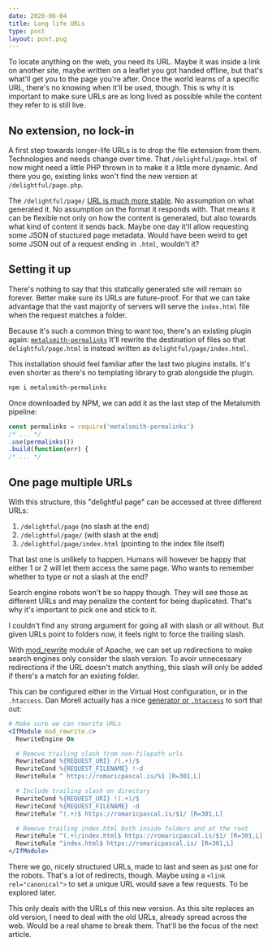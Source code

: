 ```yaml
---
date: 2020-06-04
title: Long life URLs
type: post
layout: post.pug
---
```

To locate anything on the web, you need its URL. Maybe it was inside a link on another site, maybe written on a leaflet you got handed offline, but that's what'll get you to the page you're after. Once the world learns of a specific URL, there's no knowing when it'll be used, though. This is why it is important to make sure URLs are as long lived as possible while the content they refer to is still live.

No extension, no lock-in
---
A first step towards longer-life URLs is to drop the file extension from them.
Technologies and needs change over time. That `/delightful/page.html` of now might need a little PHP thrown in to make it a little more dynamic. And there you go, existing links won't find the new version at `/delightful/page.php`. 

The `/delightful/page/` [URL is much more stable][cool-uri-dont-change]. No assumption on what generated it. No assumption on the format it responds with. That means it can be flexible not only on how the content is generated, but also towards what kind of content it sends back. Maybe one day it'll allow requesting some JSON of stuctured page metadata. Would have been weird to get some JSON out of a request ending in `.html`, wouldn't it?

Setting it up
---
There's nothing to say that this statically generated site will remain so forever. Better make sure its URLs are future-proof. For that we can take advantage that the vast majority of servers will serve the `index.html` file when the request matches a folder.

Because it's such a common thing to want too, there's an existing plugin again: [`metalsmith-permalinks`][metalsmith-permalinks] It'll rewrite the destination of files so that `delightful/page.html` is instead written as `delightful/page/index.html`.

This installation should feel familiar after the last two plugins installs. It's even shorter as there's no templating library to grab alongside the plugin.

```sh
npm i metalsmith-permalinks
```

Once downloaded by NPM, we can add it as the last step of the Metalsmith pipeline:

```js
const permalinks = require('metalsmith-permalinks')
/* ... */
.use(permalinks())
.build(function(err) {
/* ... */
```

One page multiple URLs
---

With this structure, this "delightful page" can be accessed at three different URLs:

1. `/delightful/page` (no slash at the end)
2. `/delightful/page/` (with slash at the end)
3. `/delightful/page/index.html` (pointing to the index file itself)

That last one is unlikely to happen. Humans will however be happy that either 1 or 2 will let them access the same page. Who wants to remember whether to type or not a slash at the end?

Search engine robots won't be so happy though. They will see those as different URLs and may penalize the content for being duplicated. That's why it's important to pick one and stick to it.

I couldn't find any strong argument for going all with slash or all without. But given URLs point to folders now, it feels right to force the trailing slash. 

With [mod_rewrite] module of Apache, we can set up redirections to make search engines only consider the slash version. To avoir unnecessary redirections if the URL doesn't match anything, this slash will only be added if there's a match for an existing folder.

This can be configured either in the Virtual Host configuration, or in the `.htaccess`. Dan Morell actually has a nice [generator or `.htaccess`][htaccess-generator] to sort that out:

```apache
# Make sure we can rewrite URLs
<IfModule mod_rewrite.c>
  RewriteEngine On

  # Remove trailing slash from non-filepath urls
  RewriteCond %{REQUEST_URI} /(.+)/$
  RewriteCond %{REQUEST_FILENAME} !-d
  RewriteRule ^ https://romaricpascal.is/%1 [R=301,L]

  # Include trailing slash on directory
  RewriteCond %{REQUEST_URI} !(.+)/$
  RewriteCond %{REQUEST_FILENAME} -d
  RewriteRule ^(.+)$ https://romaricpascal.is/$1/ [R=301,L]

  # Remove trailing index.html both inside folders and at the root
  RewriteRule ^(.+)/index.html$ https://romaricpascal.is/$1/ [R=301,L]
  RewriteRule ^index.html$ https://romaricpascal.is/ [R=301,L]
</IfModule>
```

There we go, nicely structured URLs, made to last and seen as just one for the robots. That's a lot of redirects, though. Maybe using a `<link rel="canonical">` to set a unique URL would save a few requests. To be explored later.

This only deals with the URLs of this new version. As this site replaces an old version, I need to deal with the old URLs, already spread across the web. Would be a real shame to break them. That'll be the focus of the next article.

[cool-uri-dont-change]: https://www.w3.org/Provider/Style/URI
[metalsmith-permalinks]: https://github.com/segmentio/metalsmith-permalinks
[mod_rewrite]: https://httpd.apache.org/docs/current/mod/mod_rewrite.html
[htaccess-generator]: https://www.danielmorell.com/tools/htaccess/redirect-generator
